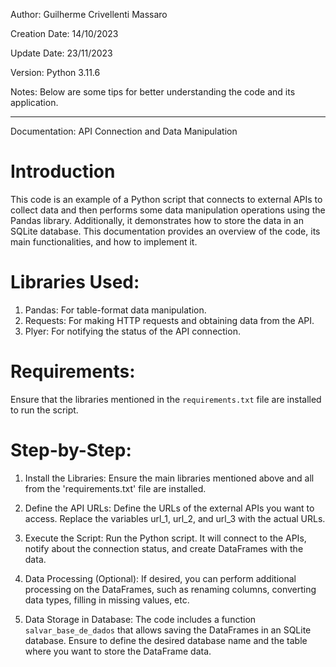 
Author:
Guilherme Crivellenti Massaro

Creation Date:
14/10/2023

Update Date:
23/11/2023

Version:
Python 3.11.6

Notes:
Below are some tips for better understanding the code and its application.

--------------------------------------------------------------------------------------------------------

Documentation: API Connection and Data Manipulation

# Introduction

This code is an example of a Python script that connects to external APIs to collect data and then performs some data manipulation operations using the Pandas library. Additionally, it demonstrates how to store the data in an SQLite database. This documentation provides an overview of the code, its main functionalities, and how to implement it.

# Libraries Used:

1. Pandas: For table-format data manipulation.
2. Requests: For making HTTP requests and obtaining data from the API.
3. Plyer: For notifying the status of the API connection.

# Requirements:

Ensure that the libraries mentioned in the `requirements.txt` file are installed to run the script.

# Step-by-Step:

1. Install the Libraries:
Ensure the main libraries mentioned above and all from the 'requirements.txt' file are installed.

2. Define the API URLs:
Define the URLs of the external APIs you want to access. Replace the variables url_1, url_2, and url_3 with the actual URLs.

3. Execute the Script:
Run the Python script. It will connect to the APIs, notify about the connection status, and create DataFrames with the data.

4. Data Processing (Optional):
If desired, you can perform additional processing on the DataFrames, such as renaming columns, converting data types, filling in missing values, etc.

5. Data Storage in Database:
The code includes a function `salvar_base_de_dados` that allows saving the DataFrames in an SQLite database. Ensure to define the desired database name and the table where you want to store the DataFrame data.
